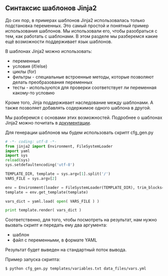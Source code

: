## Синтаксис шаблонов Jinja2

До сих пор, в примерах шаблонов Jinja2 использовалась только подстановка переменных.
Это самый простой и понятный пример использования шаблонов.
Мы использовали его, чтобы разобраться с тем, как работать с шаблонами.
В этом разделе мы разберемся какие ещё возможности поддерживает язык шаблонов.

В шаблонах Jinja2 можно использовать:
* переменные
* условия (if/else)
* циклы (for)
* фильтры - специальные встроенные методы, которые позволяют делать преобразования переменных
* тесты - используются для проверки соответствует ли переменная какому-то условию

Кроме того, Jinja поддерживает наследование между шаблонами.
А также позволяет добавлять содержимое одного шаблона в другой.

Мы разберемся с основами этих возможностей.
Подробнее о шаблонах Jinja2 можно почитать в [документации](http://jinja.pocoo.org/docs/dev/templates/).


Для генерации шаблонов мы будем использовать скрипт cfg_gen.py
```python
# -*- coding: utf-8 -*-
from jinja2 import Environment, FileSystemLoader
import yaml
import sys
reload(sys)
sys.setdefaultencoding('utf-8')

TEMPLATE_DIR, template = sys.argv[1].split('/')
VARS_FILE = sys.argv[2]

env = Environment(loader = FileSystemLoader(TEMPLATE_DIR), trim_blocks=True)
template = env.get_template(template)

vars_dict = yaml.load( open( VARS_FILE ) )

print template.render( vars_dict )
```

Соответственно, для того, чтобы посмотреть на результат, нам нужно вызвать скрипт и передать ему два аргумента:
* шаблон
* файл с переменными, в формате YAML

Результат будет выведен на стандартный поток вывода.

Пример запуска скрипта:
```
$ python cfg_gen.py templates/variables.txt data_files/vars.yml
```
